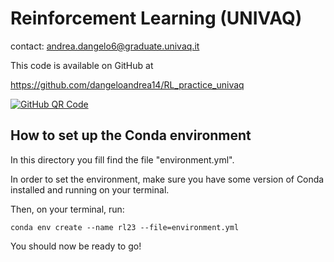 # Reinforcement Learning (UNIVAQ)

contact: andrea.dangelo6@graduate.univaq.it

This code is available on GitHub at

https://github.com/dangeloandrea14/RL_practice_univaq

[![GitHub QR Code](https://i.imgur.com/n1aGTzh.png)]()

## How to set up the Conda environment

In this directory you fill find the file "environment.yml". 

In order to set the environment, make sure you have some version of Conda installed and running on your terminal.

Then, on your terminal, run:

```
conda env create --name rl23 --file=environment.yml
```

You should now be ready to go!
